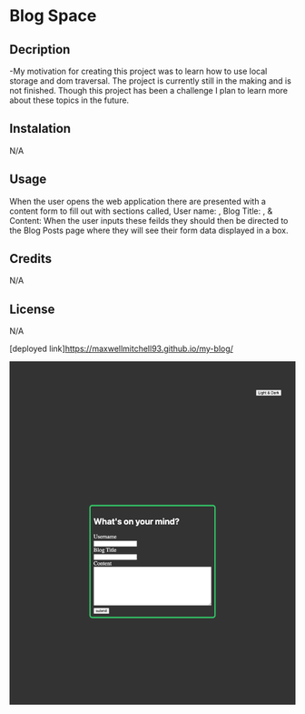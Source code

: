 # Blog Space

## Decription

-My motivation for creating this project was to learn how to use local storage and dom traversal. The project is currently still in the making and is not finished. Though this project has been a challenge I plan to learn more about these topics in the future.

## Instalation
N/A

## Usage
When the user opens the web application there are presented with a content form to fill out with sections called, User name: , Blog Title: , & Content:
When the user inputs these feilds they should then be directed to the Blog Posts page where they will see their form data displayed in a box.

## Credits
N/A

## License 
N/A

[deployed link]https://maxwellmitchell93.github.io/my-blog/

![screenshot](./assets/images/screencapture-maxwellmitchell93-github-io-my-blog-2024-03-28-23_22_13.png)